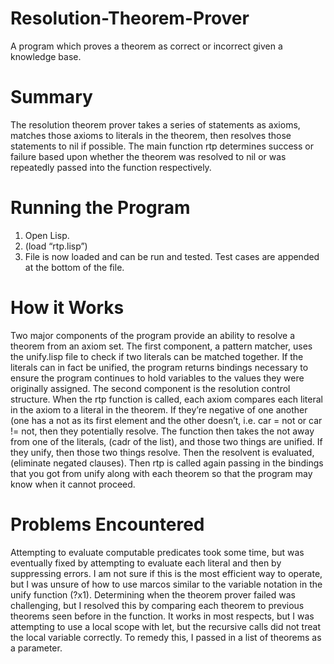 # Resolution-Theorem-Prover
A program which proves a theorem as correct or incorrect given a knowledge base. 

# Summary
The resolution theorem prover takes a series of statements as axioms, matches those axioms to literals in the theorem, then resolves those statements to nil if possible. The main function rtp determines success or failure based upon whether the theorem was resolved to nil or was repeatedly passed into the function respectively.
# Running the Program
1. Open Lisp.
2. (load “rtp.lisp”)
3. File is now loaded and can be run and tested. Test cases are appended at the bottom of the file.
# How it Works
Two major components of the program provide an ability to resolve a theorem from an axiom set. The first component, a pattern matcher, uses the unify.lisp file to check if two literals can be matched together. If the literals can in fact be unified, the program returns bindings necessary to ensure the program continues to hold variables to the values they were originally assigned.
The second component is the resolution control structure. When the rtp function is called, each axiom compares each literal in the axiom to a literal in the theorem. If they’re negative of one another (one has a not as its first element and the other doesn’t, i.e. car = not or car != not, then they potentially resolve. The function then takes the not away from one of the literals, (cadr of the list), and those two things are unified. If they unify, then those two things resolve. Then the resolvent is evaluated, (eliminate negated clauses). Then rtp is called again passing in the bindings that you got from unify along with each theorem so that the program may know when it cannot proceed.
# Problems Encountered
Attempting to evaluate computable predicates took some time, but was eventually fixed by attempting to evaluate each literal and then by suppressing errors. I am not sure if this is the most efficient way to operate, but I was unsure of how to use marcos similar to the variable notation in the unify function (?x1).
Determining when the theorem prover failed was challenging, but I resolved this by comparing each theorem to previous theorems seen before in the function. It works in most respects, but I was attempting to use a local scope with let, but the recursive calls did not treat the local variable correctly. To remedy this, I passed in a list of theorems as a parameter.
